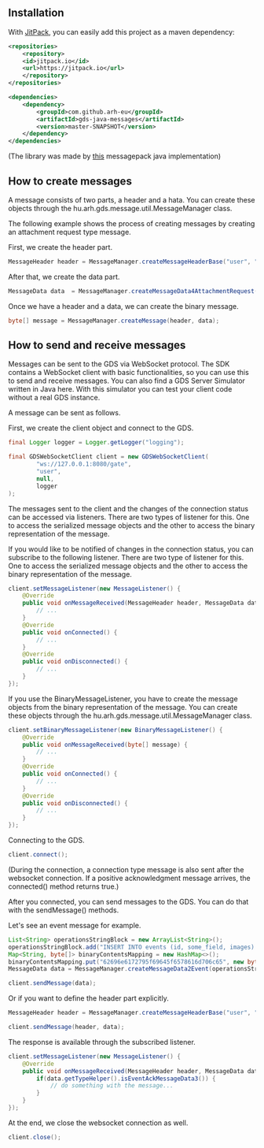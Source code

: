 ## Installation

With [JitPack](https://jitpack.io/), you can easily add this project as a maven dependency:

```XML
<repositories>
    <repository>
    <id>jitpack.io</id>
    <url>https://jitpack.io</url>
    </repository>
</repositories>

<dependencies>
    <dependency>
        <groupId>com.github.arh-eu</groupId>
        <artifactId>gds-java-messages</artifactId>
        <version>master-SNAPSHOT</version>
    </dependency>
</dependencies>
```

(The library was made by [this](https://github.com/msgpack/msgpack-java) messagepack java implementation)

## How to create messages

A message consists of two parts, a header and a hata. You can create these objects through the hu.arh.gds.message.util.MessageManager class.

The following example shows the process of creating messages by creating an attachment request type message.

First, we create the header part.
```java
MessageHeader header = MessageManager.createMessageHeaderBase("user", "870da92f-7fff-48af-825e-05351ef97acd", System.currentTimeMillis(), System.currentTimeMillis(), false, null, null, null, null, MessageDataType.CONNECTION_0);
```

After that, we create the data part.
```java
MessageData data  = MessageManager.createMessageData4AttachmentRequest("SELECT * FROM \"events-@attachment\" WHERE id='ATID202001010000000000' and ownerid='EVNT202001010000000000' FOR UPDATE WAIT 86400");
```

Once we have a header and a data, we can create the binary message.
```java
byte[] message = MessageManager.createMessage(header, data);
```

## How to send and receive messages

Messages can be sent to the GDS via WebSocket protocol. The SDK contains a WebSocket client with basic functionalities, so you can use this to send and receive messages.
You can also find a GDS Server Simulator written in Java here. With this simulator you can test your client code without a real GDS instance.

A message can be sent as follows.

First, we create the client object and connect to the GDS.
```java
final Logger logger = Logger.getLogger("logging");

final GDSWebSocketClient client = new GDSWebSocketClient(
        "ws://127.0.0.1:8080/gate",
        "user",
        null,
        logger
);
```

The messages sent to the client and the changes of the connection status can be accessed via listeners.
There are two types of listener for this. One to access the serialized message objects and the other to access the binary representation of the message.

If you would like to be notified of changes in the connection status, you can subscribe to the following listener.
There are two type of listener for this.
One to access the serialized message objects and the other to access the binary representation of the message.

```java
client.setMessageListener(new MessageListener() {
    @Override
    public void onMessageReceived(MessageHeader header, MessageData data) {
        // ...
    }
    @Override
    public void onConnected() {
        // ...
    }
    @Override
    public void onDisconnected() {
        // ...
    }
});
```

If you use the BinaryMessageListener, you have to create the message objects from the binary representation of the message.
You can create these objects through the hu.arh.gds.message.util.MessageManager class.

```java
client.setBinaryMessageListener(new BinaryMessageListener() {
    @Override
    public void onMessageReceived(byte[] message) {
        // ...
    }
    @Override
    public void onConnected() {
        // ...
    }
    @Override
    public void onDisconnected() {
        // ...
    }
});
```

Connecting to the GDS.

```java
client.connect();
```

(During the connection, a connection type message is also sent after the websocket connection. If a positive acknowledgment message arrives, the connected() method returns true.)


After you connected, you can send messages to the GDS. You can do that with the sendMessage() methods.

Let's see an event message for example. 
```java
List<String> operationsStringBlock = new ArrayList<String>();
operationsStringBlock.add("INSERT INTO events (id, some_field, images) VALUES('EVNT202001010000000000', 'some_field', array('ATID202001010000000000'));INSERT INTO \"events-@attachment\" (id, meta, data) VALUES('ATID202001010000000000', 'some_meta', 0x62696e6172795f6964315f6578616d706c65)");
Map<String, byte[]> binaryContentsMapping = new HashMap<>();
binaryContentsMapping.put("62696e6172795f69645f6578616d706c65", new byte[] { 1, 2, 3 });
MessageData data = MessageManager.createMessageData2Event(operationsStringBlock, binaryContentsMapping, new ArrayList<PriorityLevelHolder>());

client.sendMessage(data);
```

Or if you want to define the header part explicitly.
```java
MessageHeader header = MessageManager.createMessageHeaderBase("user", "870da92f-7fff-48af-825e-05351ef97acd", System.currentTimeMillis(), System.currentTimeMillis(), false, null, null, null, null, MessageDataType.EVENT_2);

client.sendMessage(header, data);
```

The response is available through the subscribed listener.
```java
client.setMessageListener(new MessageListener() {
    @Override
    public void onMessageReceived(MessageHeader header, MessageData data) {
        if(data.getTypeHelper().isEventAckMessageData3()) {
            // do something with the message...
        }
    }
});
```

At the end, we close the websocket connection as well.
```java
client.close();
```